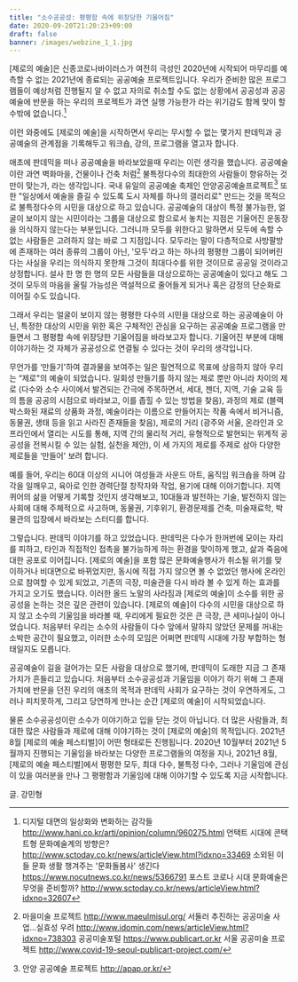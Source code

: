 ```yaml
---
title: "소수공공성: 평평함 속에 위장당한 기울어짐"
date: 2020-09-20T21:20:23+09:00
draft: false
banner: /images/webzine_1_1.jpg
---
```


[제로의 예술]은 신종코로나바이러스가 여전히 극성인 2020년에 시작되어 마무리를 예측할 수 없는 2021년에 종료되는 공공예술 프로젝트입니다. 우리가 준비한 많은 프로그램들이 예상처럼 진행될지 알 수 없고 자의로 취소할 수도 없는 상황에서 공공성과 공공예술에 반문을 하는 우리의 프로젝트가 과연 실행 가능한가 라는 위기감도 함께 맞이 할 수밖에 없습니다.[^footnote1]

이런 와중에도 [제로의 예술]을 시작하면서 우리는 무시할 수 없는 몇가지 판데믹과 공공예술의 관계점을 기록해두고 워크숍, 강의, 프로그램을 열고자 합니다.

애초에 판데믹을 떠나 공공예술을 바라보았을때 우리는 이런 생각을 했습니다. 공공예술이란 과연 벽화마을, 건물이나 건축 처럼[^footnote2] 불특정다수의 최대한의 사람들이 향유하는 것만이 맞는가, 라는 생각입니다. 국내 유일의 공공예술 축제인 안양공공예술프로젝트[^footnote3] 또한 "일상에서 예술을 즐길 수 있도록 도시 자체를 하나의 갤러리로" 만드는 것을 목적으로 불특정다수의 시민을 대상으로 하고 있습니다. 공공예술의 대상이 특정 불가능한, 얼굴이 보이지 않는 시민이라는 그룹을 대상으로 함으로서 놓치는 지점은 기울어진 운동장을 의식하지 않는다는 부분입니다. 그러니까 모두를 위한다고 말하면서 모두에 속할 수 없는 사람들은 고려하지 않는 바로 그 지점입니다. 모두라는 말이 다층적으로 사방팔방에 존재하는 여러 종류의 그룹이 아닌, '모두'라고 하는 하나의 평평한 그룹이 되어버린다는 사실을 우리는 의식하지 못한채 그것이 최대다수를 위한 것이므로 공공일 것이라고 상정합니다. 설사 한 명 한 명의 모든 사람들을 대상으로하는 공공예술이 있다고 해도 그것이 모두의 마음을 울릴 가능성은 역설적으로 줄어들게 되거나 혹은 감정의 단순화로 이어질 수도 있습니다.

그래서 우리는 얼굴이 보이지 않는 평평한 다수의 시민을 대상으로 하는 공공예술이 아닌, 특정한 대상의 시민을 위한 혹은 구체적인 관심을 요구하는 공공예술 프로그램을 만들면서 그 평평함 속에 위장당한 기울어짐을 바라보고자 합니다. 기울어진 부분에 대해 이야기하는 것 자체가 공공성으로 연결될 수 있다는 것이 우리의 생각입니다.

무언가를 ‘만들기'하여 결과물을 보여주는 일은 필연적으로 목표에 상응하지 않아 우리는 “제로"의 예술이 되었습니다. 일회성 만들기를 하지 않는 제로 뿐만 아니라 차이의 제로 (다수와 소수 사이에서 발견되는 간극에 주목하면서, 세대, 젠더, 지역, 기술 교육 등의 틈을 공공의 시점으로 바라보고, 이를 좁힐 수 있는 방법을 찾음), 과정의 제로 (블랙박스화된 재료의 상품화 과정, 예술이라는 이름으로 만들어지는 작품 속에서 비거니즘, 동물권, 생태 등을 읽고 사라진 존재들을 찾음), 제로의 거리 (광주와 서울, 온라인과 오프라인에서 열리는 시도를 통해, 지역 간의 물리적 거리, 유형적으로 발현되는 위계적 공공성을 전복시킬 수 있는 실험, 실천을 제안), 이 세 가지의 제로를 주제로 삼아 다양한 제로들을 ‘만들어' 보려 합니다.

예를 들어, 우리는 60대 이상의 시니어 여성들과 사운드 아트, 움직임 워크숍을 하며 감각을 일깨우고, 육아로 인한 경력단절 창작자와 작업, 용기에 대해 이야기합니다. 지역 퀴어의 삶을 어떻게 기록할 것인지 생각해보고, 10대들과 발전하는 기술, 발전하지 않는 사회에 대해 주체적으로 사고하며, 동물권, 기후위기, 환경문제를 건축, 미술재료학, 박물관의 입장에서 바라보는 스터디를 합니다.

그렇습니다. 판데믹 이야기를 하고 있었습니다. 판데믹은 다수가 한꺼번에 모이는 자리를 피하고, 타인과 직접적인 접촉을 불가능하게 하는 환경을 맞이하게 했고, 삶과 죽음에 대한 공포로 이어집니다. [제로의 예술]을 포함 많은 문화예술행사가 취소될 위기를 맞이하거나 비대면으로 바뀌었지만, 동시에 직접 가지 않으면 볼 수 없었던 행사에 온라인으로 참여할 수 있게 되었고, 기존의 극장, 미술관을 다시 바라 볼 수 있게 하는 효과를 가지고 오기도 했습니다. 이러한 올드 노말의 사라짐과 [제로의 예술]이 소수를 위한 공공성을 논하는 것은 깊은 관련이 있습니다. [제로의 예술]이 다수의 시민을 대상으로 하지 않고 소수의 기울임을 바라볼 때, 우리에게 필요한 것은 큰 극장, 큰 세미나실이 아니었습니다. 처음부터 우리는 소수의 사람들이 다수 앞에서 말하지 않았던 문제를 꺼내는 소박한 공간이 필요했고, 이러한 소수의 모임은 어쩌면 판데믹 시대에 가장 부합하는 형태일지도 모릅니다.

공공예술이 길을 걸어가는 모든 사람을 대상으로 했기에, 판데믹이 도래한 지금 그 존재가치가 흔들리고 있습니다. 처음부터 소수공공성과 기울임을 이야기 하기 위해 그 존재가치에 반문을 던진 우리의 애초의 목적과 판데믹 사회가 요구하는 것이 우연하게도, 그러나 피치못하게, 그리고 당연하게 만나는 순간 [제로의 예술]이 시작되었습니다.

물론 소수공공성이란 소수가 이야기하고 입을 닫는 것이 아닙니다. 더 많은 사람들과, 최대한 많은 사람들과 제로에 대해 이야기하는 것이 [제로의 예술]의 목적입니다. 2021년 8월 [제로의 예술 페스티벌]이 어떤 형태로든 진행됩니다. 2020년 10월부터 2021년 5월까지 진행되는 기울임을 바라보는 다양한 프로그램들의 여정을 지나, 2021년 8월, [제로의 예술 페스티벌]에서 평평한 모두, 최대 다수, 불특정 다수, 그러나 기울임에 관심이 있을 여러분을 만나 그 평평함과 기울임에 대해 이야기할 수 있도록 지금 시작합니다.

글. 강민형

[^footnote1]: 디지털 대면의 일상화와 변화하는 감각들 http://www.hani.co.kr/arti/opinion/column/960275.html 
언택트 시대에 콘택트형 문화예술계의 방향은? http://www.sctoday.co.kr/news/articleView.html?idxno=33469 
소외된 이들 문화 생활 챙겨주는 '문화돌봄사' 생긴다 https://www.nocutnews.co.kr/news/5366791 
포스트 코로나 시대 문화예술은 무엇을 준비할까? http://www.sctoday.co.kr/news/articleView.html?idxno=32607

[^footnote2]: 마을미술 프로젝트 http://www.maeulmisul.org/ 
서둘러 추진하는 공공미술 사업...실효성 우려 http://www.idomin.com/news/articleView.html?idxno=738303 
공공미술포털 https://www.publicart.or.kr 
서울 공공미술 프로젝트 http://www.covid-19-seoul-publicart-project.com/

[^footnote3]: 안양 공공예술 프로젝트 http://apap.or.kr/
